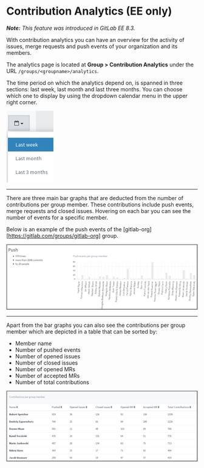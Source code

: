 # Contribution Analytics (EE only)

_**Note:** This feature was introduced in GitLab EE 8.3._

With contribution analytics you can have an overview for the activity of
issues, merge requests and push events of your organization and its members.

The analytics page is located at **Group > Contribution Analytics**
under the URL `/groups/<groupname>/analytics`.

The time period on which the analytics depend on, is spanned in three sections:
last week, last month and last three months. You can choose which one to
display by using the dropdown calendar menu in the upper right corner.

![Contribution analytics choose period](img/group_stats_cal.png)

---

There are three main bar graphs that are deducted from the number of
contributions per group member. These contributions include push events, merge
requests and closed issues. Hovering on each bar you can see the number of
events for a specific member.

Below is an example of the push events of the
[gitlab-org][https://gitlab.com/groups/gitlab-org] group.

![Contribution analytics bar graphs](img/group_stats_graph.png)

---

Apart from the bar graphs you can also see the contributions per group member
which are depicted in a table that can be sorted by:

* Member name
* Number of pushed events
* Number of opened issues
* Number of closed issues
* Number of opened MRs
* Number of accepted MRs
* Number of total contributions

![Contribution analytics contributions table](img/group_stats_table.png)
